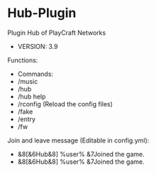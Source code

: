 Hub-Plugin
==========

Plugin Hub of PlayCraft Networks

- VERSION: 3.9

Functions:

- Commands:
- /music
- /hub
- /hub help
- /rconfig (Reload the config files)
- /fake
- /entry
- /fw

Join and leave message (Editable in config.yml):
- &8[&6Hub&8] %user% &7Joined the game.
- &8[&6Hub&8] %user% &7Joined the game.
